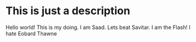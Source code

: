 # This is just a description
Hello world!
This is my doing. I am Saad. Lets beat Savitar. I am the Flash! I hate Eobard Thawne

